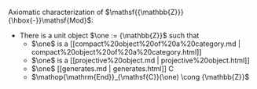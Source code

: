 












Axiomatic characterization of $\mathsf{{\mathbb{Z}}}{\hbox{-}}\mathsf{Mod}$:

-   There is a unit object $\one := {\mathbb{Z}}$ such that
    -   $\one$ is a [[compact%20object%20of%20a%20category.md | compact%20object%20of%20a%20category.html]]
    -   $\one$ is a [[projective%20object.md | projective%20object.html]]
    -   $\one$ [[generates.md | generates.html]] $\mathsf{C}$
    -   $\mathop{\mathrm{End}}_{\mathsf{C}}(\one) \cong {\mathbb{Z}}$

